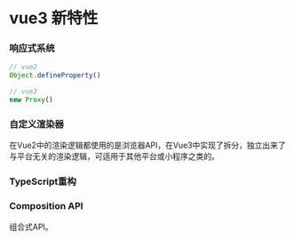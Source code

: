 # vue3 新特性

### 响应式系统

  ```js
  // vue2
  Object.defineProperty()

  // vue3
  new Proxy()
  ```

### 自定义渲染器

在Vue2中的渲染逻辑都使用的是浏览器API，在Vue3中实现了拆分，独立出来了与平台无关的渲染逻辑，可适用于其他平台或小程序之类的。

### TypeScript重构



### Composition API

组合式API。

